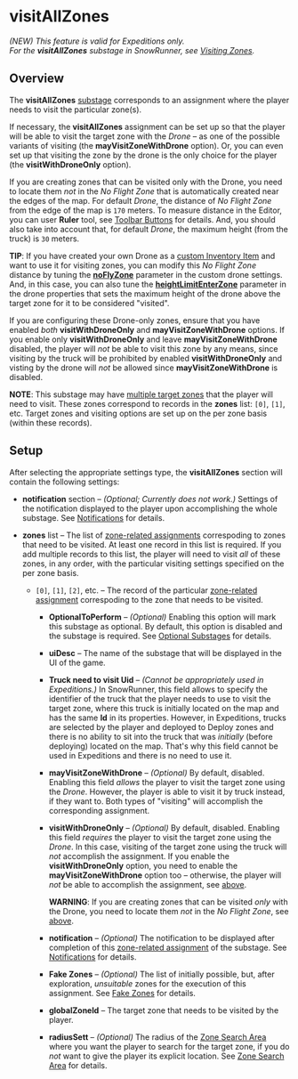 # visitAllZones

*(NEW) This feature is valid for Expeditions only.*  
*For the **visitAllZones** substage in SnowRunner, see [Visiting Zones][visit_zones_snowrunner].*

## Overview
The **visitAllZones** [substage][stages_and_substages] corresponds to an assignment where the player needs to visit the particular zone(s).

If necessary, the **visitAllZones** assignment can be set up so that the player will be able to visit the target zone with the *Drone* – as one of the possible variants of visiting (the **mayVisitZoneWithDrone** option). Or, you can even set up that visiting the zone by the drone is the only choice for the player (the **visitWithDroneOnly** option).

If you are creating zones that can be visited only with the Drone, you need to locate them *not* in the *No Flight Zone* that is automatically created near the edges of the map. For default *Drone*, the distance of *No Flight Zone* from the edge of the map is `170` meters. To measure distance in the Editor, you can user **Ruler** tool, see [Toolbar Buttons][toolbar_buttons] for details. And, you should also take into account that, for default *Drone*, the maximum height (from the truck) is `30` meters. 

**TIP**: If you have created your own Drone as a [custom Inventory Item][custom_inventory_item] and want to use it for visiting zones, you can modify this *No Flight Zone* distance by tuning the [**noFlyZone**][ability_specific_properties_of_inv_items] parameter in the custom drone settings. And, in this case, you can also tune the [**heightLimitEnterZone**][ability_specific_properties_of_inv_items] parameter in the drone properties that sets the maximum height of the drone above the target zone for it to be considered "visited".

If you are configuring these Drone-only zones, ensure that you have enabled *both* **visitWithDroneOnly** and **mayVisitZoneWithDrone** options. If you enable only **visitWithDroneOnly** and leave **mayVisitZoneWithDrone** disabled, the player will *not* be able to visit this zone by any means, since visiting by the truck will be prohibited by enabled **visitWithDroneOnly** and visting by the drone will *not* be allowed since **mayVisitZoneWithDrone** is disabled. 

**NOTE**: This substage may have [multiple target zones][zone_related_assignments] that the player will need to visit. These zones correspond to records in the **zones** list: `[0]`, `[1]`, etc. Target zones and visiting options are set up on the per zone basis (within these records).


## Setup
After selecting the appropriate settings type, the **visitAllZones** section will contain the following settings:

-   **notification** section – *(Optional; Currently does not work.)* Settings of the notification displayed to the player upon accomplishing the whole substage. See [Notifications][notifications] for details.

-   **zones** list – The list of [zone-related assignments][zone_related_assignments] correspoding to zones that need to be visited. At least one record in this list is required. If you add multiple records to this list, the player will need to visit *all* of these zones, in any order, with the particular visiting settings specified on the per zone basis.

    -   `[0]`, `[1]`, `[2]`, etc. – The record of the particular [zone-related assignment][zone_related_assignments] correspoding to the zone that needs to be visited.

        -   **OptionalToPerform** – *(Optional)* Enabling this option will mark this substage as optional. By default, this option is disabled and the substage is required. See [Optional Substages][optional_substages] for details.

        -   **uiDesc** – The name of the substage that will be displayed in the UI of the game.

        -   **Truck need to visit Uid** – *(Cannot be appropriately used in Expeditions.)* In SnowRunner, this field allows to specify the identifier of the truck that the player needs to use to visit the target zone, where this truck is initially located on the map and has the same **Id** in its properties. However, in Expeditions, trucks are selected by the player and deployed to Deploy zones and there is no ability to sit into the truck that was *initially* (before deploying) located on the map. That's why this field cannot be used in Expeditions and there is no need to use it.

        -   **mayVisitZoneWithDrone** – *(Optional)* By default, disabled. Enabling this field *allows* the player to visit the target zone using the *Drone*. However, the player is able to visit it by truck instead, if they want to. Both types of "visiting" will accomplish the corresponding assignment.

        -   **visitWithDroneOnly** – *(Optional)* By default, disabled. Enabling this field *requires* the player to visit the target zone using the *Drone*. In this case, visiting of the target zone using the truck will *not* accomplish the assignment. If you enable the **visitWithDroneOnly** option, you need to enable the **mayVisitZoneWithDrone** option too – otherwise, the player will *not* be able to accomplish the assignment, see [above](#overview).

            **WARNING**: If you are creating zones that can be visited *only* with the Drone, you need to locate them *not* in the *No Flight Zone*, see [above](#overview).

        -   **notification** – *(Optional)* The notification to be displayed after completion of this [zone-related assignment][zone_related_assignments] of the substage. See [Notifications][notifications] for details.

        -   **Fake Zones** – *(Optional)* The list of initially possible, but, after exploration, *unsuitable* zones for the execution of this assignment. See [Fake Zones][fake_zones] for details.

        -   **globalZoneId** – The target zone that needs to be visited by the player.

        -   **radiusSett** – *(Optional)* The radius of the [Zone Search Area][zone_search_area] where you want the player to search for the target zone, if you do *not* want to give the player its explicit location. See [Zone Search Area][zone_search_area] for details.


[visit_zones_snowrunner]: ./../../objectives_in_snowrunner/stages/visiting_zones.md
[stages_and_substages]: ./stages_in_expeditions.md
[zone_related_assignments]: ./stages_in_expeditions.md#multiple-zone-related-assignments-within-substage
[notifications]: ./../notifications.md
[optional_substages]: ./../optional_substages.md
[fake_zones]: ./../fake_zones.md
[zone_search_area]: ./../zone_search_area.md
[custom_inventory_item]: ./../../../../../custom_gameplay_entities/inventory_items/custom_inventory_items_overview.md
[ability_specific_properties_of_inv_items]: ./../../../../../custom_gameplay_entities/inventory_items/ability_specific_properties_of_inventory_items.md
[toolbar_buttons]: ./../../../../getting_started/ui_overview/toolbar_buttons.md

